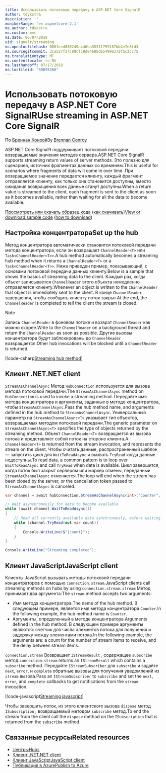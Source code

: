 ```yaml
---
title: Использовать потоковую передачу в ASP.NET Core SignalR
author: tdykstra
description: ''
monikerRange: '>= aspnetcore-2.1'
ms.author: tdykstra
ms.custom: mvc
ms.date: 06/07/2018
uid: signalr/streaming
ms.openlocfilehash: 0001eed830249ac46ba35331759187bb4e7e8fd3
ms.sourcegitcommit: 3ca527f27c88cfc9d04688db5499e372fbc2c775
ms.translationtype: MT
ms.contentlocale: ru-RU
ms.lasthandoff: 07/17/2018
ms.locfileid: "39095266"
---
```

# <a name="use-streaming-in-aspnet-core-signalr"></a><span data-ttu-id="e2fd1-102">Использовать потоковую передачу в ASP.NET Core SignalR</span><span class="sxs-lookup"><span data-stu-id="e2fd1-102">Use streaming in ASP.NET Core SignalR</span></span>

<span data-ttu-id="e2fd1-103">По [Бреннан Конрой](https://github.com/BrennanConroy)</span><span class="sxs-lookup"><span data-stu-id="e2fd1-103">By [Brennan Conroy](https://github.com/BrennanConroy)</span></span>

<span data-ttu-id="e2fd1-104">ASP.NET Core SignalR поддерживает потоковой передачи возвращаемые значения методов сервера.</span><span class="sxs-lookup"><span data-stu-id="e2fd1-104">ASP.NET Core SignalR supports streaming return values of server methods.</span></span> <span data-ttu-id="e2fd1-105">Это полезно для сценариев, источник фрагментах данных со временем.</span><span class="sxs-lookup"><span data-stu-id="e2fd1-105">This is useful for scenarios where fragments of data will come in over time.</span></span> <span data-ttu-id="e2fd1-106">При возвращаемое значение передается клиенту, каждый фрагмент отправляется клиенту, как только она становится доступны, вместо ожидания возвращения всех данные станут доступны.</span><span class="sxs-lookup"><span data-stu-id="e2fd1-106">When a return value is streamed to the client, each fragment is sent to the client as soon as it becomes available, rather than waiting for all the data to become available.</span></span>

<span data-ttu-id="e2fd1-107">[Просмотреть или скачать образец кода](https://github.com/aspnet/Docs/tree/live/aspnetcore/signalr/streaming/sample) ([как скачивать](xref:tutorials/index#how-to-download-a-sample))</span><span class="sxs-lookup"><span data-stu-id="e2fd1-107">[View or download sample code](https://github.com/aspnet/Docs/tree/live/aspnetcore/signalr/streaming/sample) ([how to download](xref:tutorials/index#how-to-download-a-sample))</span></span>

## <a name="set-up-the-hub"></a><span data-ttu-id="e2fd1-108">Настройка концентратора</span><span class="sxs-lookup"><span data-stu-id="e2fd1-108">Set up the hub</span></span>

<span data-ttu-id="e2fd1-109">Метод концентратора автоматически становится потоковой передачи метода концентратора, если он возвращает `ChannelReader<T>` или `Task<ChannelReader<T>>`.</span><span class="sxs-lookup"><span data-stu-id="e2fd1-109">A hub method automatically becomes a streaming hub method when it returns a `ChannelReader<T>` or a `Task<ChannelReader<T>>`.</span></span> <span data-ttu-id="e2fd1-110">Ниже приведен пример, показывающий, с основами потоковой передачи данных клиенту.</span><span class="sxs-lookup"><span data-stu-id="e2fd1-110">Below is a sample that shows the basics of streaming data to the client.</span></span> <span data-ttu-id="e2fd1-111">Каждый раз, когда объект записывается `ChannelReader` этого объекта немедленно отправляется клиенту.</span><span class="sxs-lookup"><span data-stu-id="e2fd1-111">Whenever an object is written to the `ChannelReader` that object is immediately sent to the client.</span></span> <span data-ttu-id="e2fd1-112">В конце `ChannelReader` завершения, чтобы сообщить клиенту поток закрыт.</span><span class="sxs-lookup"><span data-stu-id="e2fd1-112">At the end, the `ChannelReader` is completed to tell the client the stream is closed.</span></span>

> [!NOTE]
> <span data-ttu-id="e2fd1-113">Запись `ChannelReader` в фоновом потоке и возврат `ChannelReader` как можно скорее.</span><span class="sxs-lookup"><span data-stu-id="e2fd1-113">Write to the `ChannelReader` on a background thread and return the `ChannelReader` as soon as possible.</span></span> <span data-ttu-id="e2fd1-114">Другие вызовы концентратора будут заблокированы до `ChannelReader` возвращается.</span><span class="sxs-lookup"><span data-stu-id="e2fd1-114">Other hub invocations will be blocked until a `ChannelReader` is returned.</span></span>

[!code-csharp[Streaming hub method](streaming/sample/Hubs/StreamHub.cs?range=10-34)]

## <a name="net-client"></a><span data-ttu-id="e2fd1-115">Клиент .NET</span><span class="sxs-lookup"><span data-stu-id="e2fd1-115">.NET client</span></span>

<span data-ttu-id="e2fd1-116">`StreamAsChannelAsync` Метод `HubConnection` используется для вызова метода потоковой передачи.</span><span class="sxs-lookup"><span data-stu-id="e2fd1-116">The `StreamAsChannelAsync` method on `HubConnection` is used to invoke a streaming method.</span></span> <span data-ttu-id="e2fd1-117">Передайте имя метода концентратора и аргументы, заданные в методе концентратора, чтобы `StreamAsChannelAsync`.</span><span class="sxs-lookup"><span data-stu-id="e2fd1-117">Pass the hub method name, and arguments defined in the hub method to `StreamAsChannelAsync`.</span></span> <span data-ttu-id="e2fd1-118">Универсальный параметр на `StreamAsChannelAsync<T>` указывает тип объектов, возвращаемых методом потоковой передачи.</span><span class="sxs-lookup"><span data-stu-id="e2fd1-118">The generic parameter on `StreamAsChannelAsync<T>` specifies the type of objects returned by the streaming method.</span></span> <span data-ttu-id="e2fd1-119">Объект `ChannelReader<T>` возвращается из вызова потока и представляет собой поток на стороне клиента.</span><span class="sxs-lookup"><span data-stu-id="e2fd1-119">A `ChannelReader<T>` is returned from the stream invocation, and represents the stream on the client.</span></span> <span data-ttu-id="e2fd1-120">Чтобы считать данные, распространенный шаблон — запустить цикл для `WaitToReadAsync` и вызвать `TryRead` когда данные недоступны.</span><span class="sxs-lookup"><span data-stu-id="e2fd1-120">To read data, a common pattern is to loop over `WaitToReadAsync` and call `TryRead` when data is available.</span></span> <span data-ttu-id="e2fd1-121">Цикл завершится, когда поток был закрыт сервером или маркер отмены, переданный `StreamAsChannelAsync` отменяется.</span><span class="sxs-lookup"><span data-stu-id="e2fd1-121">The loop will end when the stream has been closed by the server, or the cancellation token passed to `StreamAsChannelAsync` is canceled.</span></span>

```csharp
var channel = await hubConnection.StreamAsChannelAsync<int>("Counter", 10, 500, CancellationToken.None);

// Wait asynchronously for data to become available
while (await channel.WaitToReadAsync())
{
    // Read all currently available data synchronously, before waiting for more data
    while (channel.TryRead(out var count))
    {
        Console.WriteLine($"{count}");
    }
}

Console.WriteLine("Streaming completed");
```

## <a name="javascript-client"></a><span data-ttu-id="e2fd1-122">Клиент JavaScript</span><span class="sxs-lookup"><span data-stu-id="e2fd1-122">JavaScript client</span></span>

<span data-ttu-id="e2fd1-123">Клиенты JavaScript вызывать методы потоковой передачи концентраторов с помощью `connection.stream`.</span><span class="sxs-lookup"><span data-stu-id="e2fd1-123">JavaScript clients call streaming methods on hubs by using `connection.stream`.</span></span> <span data-ttu-id="e2fd1-124">`stream` Метод принимает два аргумента:</span><span class="sxs-lookup"><span data-stu-id="e2fd1-124">The `stream` method accepts two arguments:</span></span>

* <span data-ttu-id="e2fd1-125">Имя метода концентратора.</span><span class="sxs-lookup"><span data-stu-id="e2fd1-125">The name of the hub method.</span></span> <span data-ttu-id="e2fd1-126">В следующем примере, является имя метода концентратора `Counter`.</span><span class="sxs-lookup"><span data-stu-id="e2fd1-126">In the following example, the hub method name is `Counter`.</span></span>
* <span data-ttu-id="e2fd1-127">Аргументы, определенный в методе концентратора.</span><span class="sxs-lookup"><span data-stu-id="e2fd1-127">Arguments defined in the hub method.</span></span> <span data-ttu-id="e2fd1-128">В следующем примере аргументы являются: счетчик для числа элементов потока для получения и задержку между элементами потока.</span><span class="sxs-lookup"><span data-stu-id="e2fd1-128">In the following example, the arguments are: a count for the number of stream items to receive, and the delay between stream items.</span></span>

<span data-ttu-id="e2fd1-129">`connection.stream` Возвращает `IStreamResult` , содержащее `subscribe` метод.</span><span class="sxs-lookup"><span data-stu-id="e2fd1-129">`connection.stream` returns an `IStreamResult` which contains a `subscribe` method.</span></span> <span data-ttu-id="e2fd1-130">Передайте `IStreamSubscriber` для `subscribe` и задайте `next`, `error`, и `complete` обратные вызовы для получения уведомлений из `stream` вызова.</span><span class="sxs-lookup"><span data-stu-id="e2fd1-130">Pass an `IStreamSubscriber` to `subscribe` and set the `next`, `error`, and `complete` callbacks to get notifications from the `stream` invocation.</span></span>

[!code-javascript[Streaming javascript](streaming/sample/wwwroot/js/stream.js?range=19-36)]

<span data-ttu-id="e2fd1-131">Чтобы завершить поток, из этого клиентского вызова `dispose` метод `ISubscription` , возвращаемый методом `subscribe` метод.</span><span class="sxs-lookup"><span data-stu-id="e2fd1-131">To end the stream from the client call the `dispose` method on the `ISubscription` that is returned from the `subscribe` method.</span></span>

## <a name="related-resources"></a><span data-ttu-id="e2fd1-132">Связанные ресурсы</span><span class="sxs-lookup"><span data-stu-id="e2fd1-132">Related resources</span></span>

* [<span data-ttu-id="e2fd1-133">Центры</span><span class="sxs-lookup"><span data-stu-id="e2fd1-133">Hubs</span></span>](xref:signalr/hubs)
* [<span data-ttu-id="e2fd1-134">Клиент .NET</span><span class="sxs-lookup"><span data-stu-id="e2fd1-134">.NET client</span></span>](xref:signalr/dotnet-client)
* [<span data-ttu-id="e2fd1-135">Клиент JavaScript</span><span class="sxs-lookup"><span data-stu-id="e2fd1-135">JavaScript client</span></span>](xref:signalr/javascript-client)
* [<span data-ttu-id="e2fd1-136">Публикация в Azure</span><span class="sxs-lookup"><span data-stu-id="e2fd1-136">Publish to Azure</span></span>](xref:signalr/publish-to-azure-web-app)
